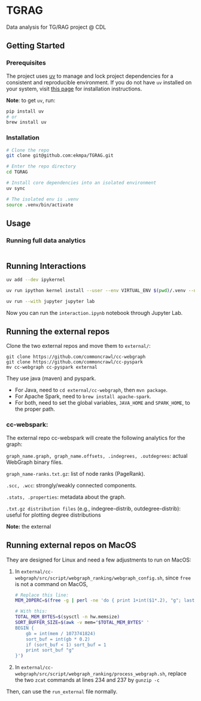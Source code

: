 # TGRAG
Data analysis for TG/RAG project @ CDL 


## Getting Started

### Prerequisites
The project uses [uv](https://docs.astral.sh/uv/) to manage and lock project dependencies for a consistent and reproducible environment. If you do not have `uv` installed on your system, visit [this page](https://docs.astral.sh/uv/getting-started/installation/) for installation instructions.

**Note**: to get `uv`, run: 

```sh
pip install uv
# or 
brew install uv
```

### Installation

```sh
# Clone the repo
git clone git@github.com:ekmpa/TGRAG.git

# Enter the repo directory
cd TGRAG

# Install core dependencies into an isolated environment
uv sync

# The isolated env is .venv
source .venv/bin/activate
```
## Usage

### Running full data analytics
```sh

```


## Running Interactions

```sh
uv add --dev ipykernel
```

```sh
uv run ipython kernel install --user --env VIRTUAL_ENV $(pwd)/.venv --name=TGRAG
```

```sh
uv run --with jupyter jupyter lab
```

Now you can run the ```interaction.ipynb``` notebook through Jupyter Lab.

## Running the external repos 

Clone the two external repos and move them to `external/`: 

```
git clone https://github.com/commoncrawl/cc-webgraph
git clone https://github.com/commoncrawl/cc-pyspark
mv cc-webgraph cc-pyspark external
```

They use java (maven) and pyspark. 
- For Java, need to `cd external/cc-webgraph`, then `mvn package`.
- For Apache Spark, need to `brew install apache-spark`.
- For both, need to set the global variables, `JAVA_HOME` and `SPARK_HOME`, to the proper path. 


###  cc-webspark: 

The external repo cc-webspark will create the following analytics for the graph: 

```graph_name.graph, graph_name.offsets, .indegrees, .outdegrees```: actual WebGraph binary files.

```graph_name-ranks.txt.gz```: list of node ranks (PageRank).

```.scc, .wcc```: strongly/weakly connected components.

```.stats, .properties```: metadata about the graph.

```.txt.gz distribution files``` (e.g., indegree-distrib, outdegree-distrib): useful for plotting degree distributions


**Note:** the external 


## Running external repos on MacOS

They are designed for Linux and need a few adjustments to run on MacOS: 

1. In `external/cc-webgraph/src/script/webgraph_ranking/webgraph_config.sh`, since `free` is not a command on MacOS, 

    ```sh 
    # Replace this line:
    MEM_20PERC=$(free -g | perl -ne 'do { print 1+int($1*.2), "g"; last } if /(\d+)/') 

    # With this: 
    TOTAL_MEM_BYTES=$(sysctl -n hw.memsize)
    SORT_BUFFER_SIZE=$(awk -v mem="$TOTAL_MEM_BYTES" '
    BEGIN {
        gb = int(mem / 1073741824)
        sort_buf = int(gb * 0.2)
        if (sort_buf < 1) sort_buf = 1
        print sort_buf "g"
    }')
    ```

2. In `external/cc-webgraph/src/script/webgraph_ranking/process_webgraph.sh`, replace the two `zcat` commands at lines 234 and 237 by `gunzip -c`

Then, can use the `run_external` file normally. 